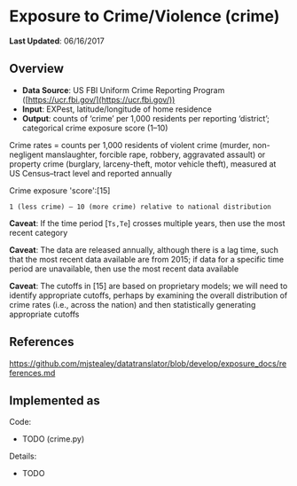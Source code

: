 # Exposure to Crime/Violence (crime)

**Last Updated**: 06/16/2017

## Overview

- **Data Source**: US FBI Uniform Crime Reporting Program ([https://ucr.fbi.gov/](https://ucr.fbi.gov/))
- **Input**: EXPest, latitude/longitude of home residence
- **Output**: counts of ‘crime’ per 1,000 residents per reporting ‘district’; categorical crime exposure score (1–10)

Crime rates = counts per 1,000 residents of violent crime (murder, non-negligent manslaughter, forcible rape, robbery, aggravated assault) or property crime (burglary, larceny-theft, motor vehicle theft), measured at US Census–tract level and reported annually

Crime exposure 'score':[15]

```
1 (less crime) – 10 (more crime) relative to national distribution
```

**Caveat**: If the time period [`Ts,Te`] crosses multiple years, then use the most recent category

**Caveat**: The data are released annually, although there is a lag time, such that the most recent data available are from 2015; if data for a specific time period are unavailable, then use the most recent data available

**Caveat**: The cutoffs in [15] are based on proprietary models; we will need to identify appropriate cutoffs, perhaps by examining the overall distribution of crime rates (i.e., across the nation) and then statistically generating appropriate cutoffs

## References
https://github.com/mjstealey/datatranslator/blob/develop/exposure_docs/references.md

## Implemented as

Code: 

- TODO (crime.py)

Details:

- TODO

